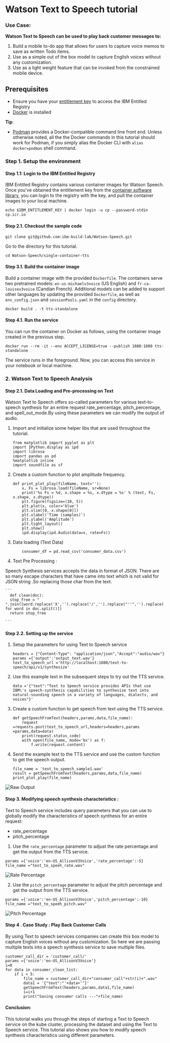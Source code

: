 # Watson Text to Speech tutorial
### Use Case:
**Watson Text to Speech can be used to play back customer messages to:**
   1. Build a mobile to-do app that allows for users to capture voice memos to save as written Todo items.
   1. Use as a simple out of the box model to capture English voices without any customization.
   1. Use as a light weight feature that can be invoked from the constrained mobile device.


## Prerequisites
- Ensure you have your [entitlement key](https://myibm.ibm.com/products-services/containerlibrary) to access the IBM Entitled Registry
- [Docker](https://docs.docker.com/get-docker/) is installed

**Tip**:
- [Podman](https://podman.io/getting-started/installation) provides a Docker-compatible command line front end. Unless otherwise noted, all the the Docker commands in this tutorial should work for Podman, if you simply alias the Docker CLI with `alias docker=podman` shell command.


### Step 1. Setup the environment

#### Step 1.1: Login to the IBM Entitled Registry
IBM Entitled Registry contains various container images for Watson Speech. Once you've obtained the entitlement key from the [container software library](https://myibm.ibm.com/products-services/containerlibrary), you can login to the registry with the key, and pull the container images to your local machine.
```
echo $IBM_ENTITLEMENT_KEY | docker login -u cp --password-stdin cp.icr.io
```

#### Step 2.1. Checkout the sample code
```
git clone git@github.com:ibm-build-lab/Watson-Speech.git
```
Go to the directory for this tutorial.
```
cd Watson-Speech/single-container-tts
```

#### Step 3.1. Build the container image
Build a container image with the provided `Dockerfile`. The containers serve two pretrained models: `en-us-michaelv3voice` (US English) and `fr-ca-louisev3voice` (Candian French). Additional models can be added to support other languages by updating the provided `Dockerfile`, as well as `env_config.json` and `sessionPools.yaml` in the `config` directory.
```
docker build . -t tts-standalone
```

#### Step 4.1. Run the service
You can run the container on Docker as follows, using the container image created in the previous step. 
```
docker run --rm -it --env ACCEPT_LICENSE=true --publish 1080:1080 tts-standalone
```
The service runs in the foreground. Now, you can access this service in your notebook or local machine.
### 2. Watson Text to Speech Analysis

#### Step 2.1. Data Loading and Pre-processing on Text
Watson Text to Speech offers so-called parameters for various text-to-speech synthesis for an entire request rate_percentage, pitch_percentage, and spell_out_mode.By using these parameters we can modify the output of audio. 

1. Import and initialize some helper libs that are used throughout the tutorial.

    ```
    from matplotlib import pyplot as plt
    import IPython.display as ipd
    import librosa
    import pandas as pd
    %matplotlib inline
    import soundfile as sf
    ```

2. Create a custom function to plot amplitude frequency.

    ```
    def print_plot_play(fileName, text=''):
        x, Fs = librosa.load(fileName, sr=None)
        print('%s Fs = %d, x.shape = %s, x.dtype = %s' % (text, Fs, x.shape, x.dtype))
        plt.figure(figsize=(10, 5))
        plt.plot(x, color='blue')
        plt.xlim([0, x.shape[0]])
        plt.xlabel('Time (samples)')
        plt.ylabel('Amplitude')
        plt.tight_layout()
        plt.show()
        ipd.display(ipd.Audio(data=x, rate=Fs))
    
    ```

3. Data loading (Text Data)

    ```
        consumer_df = pd.read_csv('consumer_data.csv')
    ```

4. Text Pre Processing :

Speech Synthesis services accepts the data in format of JSON. There are so many escape characters that have came into text which is not valid for JSON string .So replacing those char from the text.

    ```
      def clean(doc):
      stop_free = " ".join([word.replace('X','').replace('/','').replace("''",'').replace(',','').replace(':','').replace('{','').replace('}','').replace('"','') for word in doc.split()])
      return stop_free 

    ```

#### Step 2.2. Setting up the service
1. Setup the parameters for using Text to Speech service

    ```
    headers = {"Content-Type": "application/json","Accept":"audio/wav"}
    params ={'output':'output_text.wav'}
    text_to_speech_url ='http://localhost:1080/text-to-speech/api/v1/synthesize'
    ```

2. Use this example text in the subsequent steps to try out the TTS service.

    ```
    data ='{"text":"Text to Speech service provides APIs that use IBM\'s speech-synthesis capabilities to synthesize text into natural-sounding speech in a variety of languages, dialects, and voices"}'
    ```

3. Create a custom function to get speech from text using the TTS service.

    ```
    def getSpeechFromText(headers,params,data,file_name):
        request =requests.post(text_to_speech_url,headers=headers,params =params,data=data)
        print(request.status_code)
        with open(file_name, mode='bx') as f:
            f.write(request.content)
    ```

4. Send the example text to the TTS service and use the custom function to get the speech output.

    ```
    file_name = 'text_to_speech_sample1.wav'
    result = getSpeechFromText(headers,params,data,file_name)
    print_plot_play(file_name)
    ```

![Raw Output](images/raw_output.png)

#### Step 3. Modifying speech synthesis characteristics :

Text to Speech service includes query parameters that you can use to globally modify the characteristics of speech synthesis for an entire request:

- rate_percentage
- pitch_percentage

1. Use the `rate_percentage` parameter to adjust the rate percentage and get the output from the TTS service.

```
params ={'voice':'en-US_AllisonV3Voice','rate_percentage':-5}
file_name ="text_to_speeh_rate.wav"
```

![Rate Percentage](images/rate_percentage.png)

2. Use the `pitch_percentage` parameter to adjust the pitch percentage and get the output from the TTS service.

```
params ={'voice':'en-US_AllisonV3Voice','pitch_percentage':-10}
file_name ="text_to_speeh_pitch.wav"
```

![Pitch Percentage](images/pitch_percentage.png)

#### Step 4 . Case Study : Play Back Customer Calls 
By using Text to speech services companies can create this box model to capture English voices without any customization. So here we are passing multiple texts into a speech synthesis service to save multiple files.
```
customer_call_dir = 'customer_call/'
params ={'voice':'en-US_AllisonV3Voice'}
i=0
for data in consumer_clean_list:
    if i < 5:
        file_name = customer_call_dir+"consumer_call"+str(i)+".wav"
        data1 = '{"text":"'+data+'"}'
        getSpeechFromText(headers,params,data1,file_name)
        i=i+1
        print("Saving consumer calls ---"+file_name)
```

#### Conclusion:

This tutorial walks you through the steps of starting a Text to Speech service on the kube cluster, processing the dataset and using the Text to Speech service. This tutorial also shows you how to modify speech synthesis characteristics using different parameters.